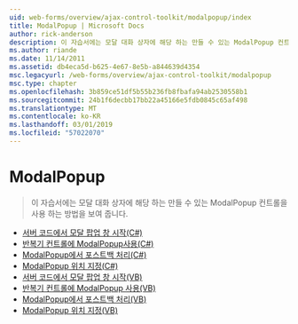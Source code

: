 ```yaml
---
uid: web-forms/overview/ajax-control-toolkit/modalpopup/index
title: ModalPopup | Microsoft Docs
author: rick-anderson
description: 이 자습서에는 모달 대화 상자에 해당 하는 만들 수 있는 ModalPopup 컨트롤을 사용 하는 방법을 보여 줍니다.
ms.author: riande
ms.date: 11/14/2011
ms.assetid: db4eca5d-b625-4e67-8e5b-a844639d4354
msc.legacyurl: /web-forms/overview/ajax-control-toolkit/modalpopup
msc.type: chapter
ms.openlocfilehash: 3b859ce51df5b55b236fb8fbafa94ab2530558b1
ms.sourcegitcommit: 24b1f6decbb17bb22a45166e5fdb0845c65af498
ms.translationtype: MT
ms.contentlocale: ko-KR
ms.lasthandoff: 03/01/2019
ms.locfileid: "57022070"
---
```

<a name="modalpopup"></a>ModalPopup
====================
> 이 자습서에는 모달 대화 상자에 해당 하는 만들 수 있는 ModalPopup 컨트롤을 사용 하는 방법을 보여 줍니다.


- [서버 코드에서 모달 팝업 창 시작(C#)](launching-a-modal-popup-window-from-server-code-cs.md)
- [반복기 컨트롤에 ModalPopup사용(C#)](using-modalpopup-with-a-repeater-control-cs.md)
- [ModalPopup에서 포스트백 처리(C#)](handling-postbacks-from-a-modalpopup-cs.md)
- [ModalPopup 위치 지정(C#)](positioning-a-modalpopup-cs.md)
- [서버 코드에서 모달 팝업 창 시작(VB)](launching-a-modal-popup-window-from-server-code-vb.md)
- [반복기 컨트롤에 ModalPopup 사용(VB)](using-modalpopup-with-a-repeater-control-vb.md)
- [ModalPopup에서 포스트백 처리(VB)](handling-postbacks-from-a-modalpopup-vb.md)
- [ModalPopup 위치 지정(VB)](positioning-a-modalpopup-vb.md)
